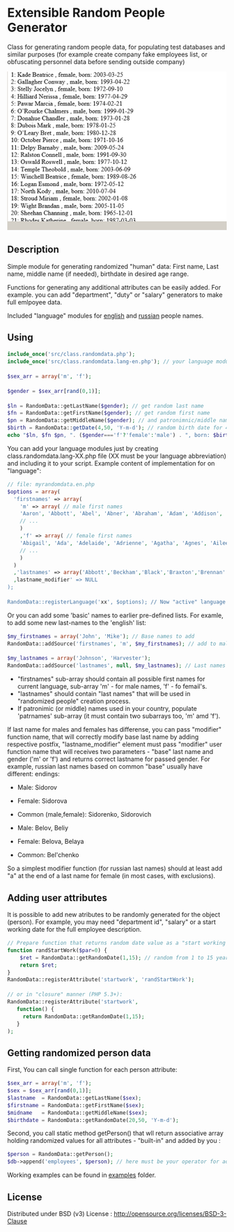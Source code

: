# Extensible Random People Generator

Class for generating random people data, for populating test databases and similar purposes
(for example create company fake employees list, or obfuscating personnel data before sending outside company)

![generating sample](screenshot.png)

## Description

Simple module for generating randomized "human" data: First name, Last name, middle name (if needed),
birthdate in desired age range.

Functions for generating any additional attributes can be easily added.
For example. you can add "department", "duty" or "salary" generators to make full emlpoyee data.

Included "language" modules for [english](src/class.randomdata.lang-en.php) and [russian](src/class.randomdata.lang-ru.php) people names.

## Using

```php
include_once('src/class.randomdata.php');
include_once('src/class.randomdata.lang-en.php'); // your language module can be here !

$sex_arr = array('m', 'f');

$gender = $sex_arr[rand(0,1)];

$ln = RandomData::getLastName($gender); // get random last name
$fn = RandomData::getFirstName($gender); // get random first name
$pn = RandomData::getMiddleName($gender); // and patronimnic/middle name
$birth = RandomData::getDate(4,50, 'Y-m-d'); // random birth date for 4 - 50 years old, 'YYYY-MM-DD'
echo "$ln, $fn $pn, ". ($gender==='f'?'female':'male') . ", born: $birth<br>";

```

You can add your language modules just by creating class.randomdata.lang-XX.php file (XX must be your language abbreviation)
and including it to your script. Example content of implementation for on "language":
```php
// file: myrandomdata.en.php
$options = array(
  'firstnames' => array(
    'm' => array( // male first names
    'Aaron', 'Abbott', 'Abel', 'Abner', 'Abraham', 'Adam', 'Addison', 'Adler', 'Adley', 'Adrian', 'Aedan'
    // ...
    )
    ,'f' => array( // female first names
    'Abigail', 'Ada', 'Adelaide', 'Adrienne', 'Agatha', 'Agnes', 'Aileen', 'Aimee', 'Alanna', 'Alarice', 'Alda'  )
    // ...
    )
  )
  ,'lastnames' => array('Abbott','Beckham','Black','Braxton','Brennan' /*...*/ )
  ,lastname_modifier' => NULL
);

RandomData::registerLanguage('xx', $options); // Now "active" language for randomdata is "xx"
```

Or you can add some 'basic' names to earlier pre-defined lists. For examle, to add some new last-names to the 'english' list:

```php
$my_firstnames = array('John', 'Mike'); // Base names to add
RandomData::addSource('firstnames', 'm', $my_firstnames); // add to male First names

$my_lastnames = array('Johnson', 'Harvester');
RandomData::addSource('lastnames', null, $my_lastnames); // Last names
```

* "firstnames" sub-array should contain all possible first names for current language, sub-array 'm' - for male names, 'f' - fo femail's.
* "lastnames" should contain "last names" that will be used in "randomized people" creation process.
* If patronimic (or middle) names used in your country, populate 'patrnames' sub-array (it must contain two subarrays too, 'm' amd 'f').

If last name for males and females has differense, you can pass "modifier" function name, that will correctly modify base last name by adding respective postfix,
"lastname_modifier" element must pass "modifier" user function name that will receives two parameters - "base" last name and gender ('m' or 'f') and returns
correct lastname for passed gender.
For example, russian last names based on common "base" usually have different: endings:

* Male: Sidorov
* Female: Sidorova
* Common (male,female): Sidorenko, Sidorovich

* Male: Belov, Beliy
* Female: Belova, Belaya
* Common: Bel'chenko

So a simplest modifier function (for russian last names) should at least add "a" at the end of a last name for female (in most cases, with exclusions).

## Adding user attributes

It is possible to add new atributes to be randomly generated for the object (person).
For example, you may need "department id", "salary" or a start working date for the full employee description.

```php
// Prepare function that returns random date value as a "start working date"
function randStartWork($par=0) {
    $ret = RandomData::getRandomDate(1,15); // random from 1 to 15 years from current date
    return $ret;
}
RandomData::registerAttribute('startwork', 'randStartWork');

// or in "closure" manner (PHP 5.3+):
RandomData::registerAttribute('startwork',
   function() {
     return RandomData::getRandomDate(1,15);
   }
);
```

## Getting randomized person data

First, You can call single function for each person attribute:

```php
$sex_arr = array('m', 'f');
$sex = $sex_arr[rand(0,1)];
$lastname  = RandomData::getLastName($sex);
$firstname = RandomData::getFirstName($sex);
$midname   = RandomData::getMiddleName($sex);
$birthdate = RandomData::getRandomDate(20,50, 'Y-m-d');
```

Second, you call static method getPerson() that wll return associative array holding randomized values for all attributes -
"built-in" and added by you :

```php
$person = RandomData::getPerson();
$db->append('employees', $person); // here must be your operator for adding data to DB
```

Working examples can be found in [examples](examples/) folder.

## License
Distributed under BSD (v3) License :
http://opensource.org/licenses/BSD-3-Clause

